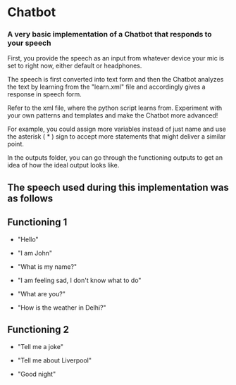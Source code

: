 # Chatbot

### A very basic implementation of a Chatbot that responds to your speech

First, you provide the speech as an input from whatever device your mic is set to right now, either default or headphones.

The speech is first converted into text form and then the Chatbot analyzes the text by learning from the "learn.xml" file and accordingly gives a response in speech form.

Refer to the xml file, where the python script learns from. Experiment with your own patterns and templates and make the Chatbot more advanced!

For example, you could assign more variables instead of just name and use the asterisk ( * ) sign to accept more statements that might deliver a similar point.

In the outputs folder, you can go through the functioning outputs to get an idea of how the ideal output looks like.

## The speech used during this implementation was as follows 

## Functioning 1

- "Hello"

- "I am John"

- "What is my name?"

- "I am feeling sad, I don't know what to do"

- "What are you?"

- "How is the weather in Delhi?"

## Functioning 2

- "Tell me a joke"

- "Tell me about Liverpool"

- "Good night"

